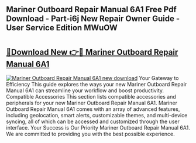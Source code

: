 ## Mariner Outboard Repair Manual 6A1 Free Pdf Download - Part-i6j New Repair Owner Guide - User Service Edition MWuOW

# <h2><a href="http://bc66040.oget.top/?id=Mariner+Outboard+Repair+Manual+6A1">🔗Download New 👉🔴 Mariner Outboard Repair Manual 6A1</a></h2>

[![Mariner Outboard Repair Manual 6A1 new download](https://i.imgur.com/5g1atiW.png)](http://bc66040.oget.top/?id=Mariner+Outboard+Repair+Manual+6A1)
Your Gateway to Efficiency This guide explores the ways your new Mariner Outboard Repair Manual 6A1 can streamline your workflow and boost productivity. Compatible Accessories This section lists compatible accessories and peripherals for your new Mariner Outboard Repair Manual 6A1. Mariner Outboard Repair Manual 6A1 comes with an array of advanced features, including geolocation, smart alerts, customizable themes, and multi-device syncing, all of which can be accessed and customized through the user interface. Your Success is Our Priority Mariner Outboard Repair Manual 6A1. We are committed to providing you with the best possible experience.
